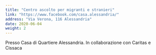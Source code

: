 ```yaml
---
title: "Centro ascolto per migranti e stranieri"
link: "https://www.facebook.com/casa.alessandria/"
address: "Via Verona, 116 Alessandria"
date: 2020-06-04
weight: 2
---
```


Presso Casa di Quartiere Alessandria. In collaborazione con Caritas e Cissaca
